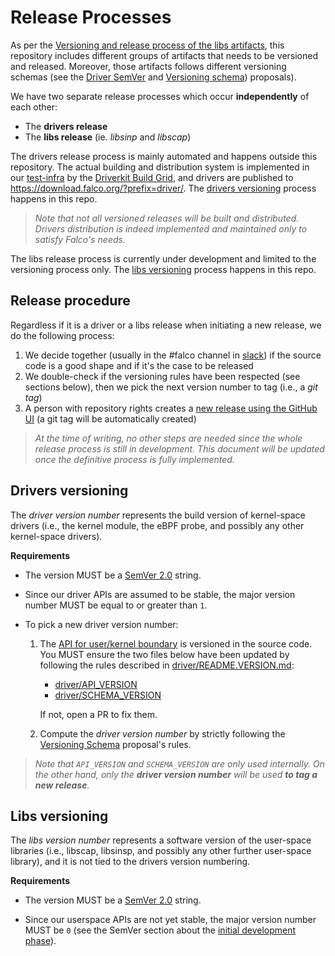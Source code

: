 # Release Processes

As per the [Versioning and release process of the libs artifacts](https://github.com/falcosecurity/libs/blob/master/proposals/20210524-versioning-and-release-of-the-libs-artifacts.md), this repository includes different groups of artifacts that needs to be versioned and released. Moreover, those artifacts follows different versioning schemas (see the [Driver SemVer](https://github.com/falcosecurity/libs/blob/master/proposals/20210818-driver-semver.md) and [Versioning schema](https://github.com/falcosecurity/libs/blob/master/proposals/20220203-versioning-schema-amendment.md)) proposals).

We have two separate release processes which occur **independently** of each other: 
- The **drivers release**
- The **libs release** (ie. _libsinp_ and _libscap_)

The drivers release process is mainly automated and happens outside this repository. The actual building and distribution system is implemented in our [test-infra](https://github.com/falcosecurity/test-infra) by the [Driverkit Build Grid](https://github.com/falcosecurity/test-infra/tree/master/driverkit), and drivers are published to https://download.falco.org/?prefix=driver/. The [drivers versioning](#Drivers-versioning) process happens in this repo. 

>_Note that not all versioned releases will be built and distributed. Drivers distribution is indeed implemented and maintained only to satisfy Falco's needs._

The libs release process is currently under development and limited to the versioning process only. The [libs versioning](#Libs-versioning) process happens in this repo.


## Release procedure

Regardless if it is a driver or a libs release when initiating a new release, we do the following process:

1. We decide together (usually in the #falco channel in [slack](https://kubernetes.slack.com/messages/falco)) if the source code is a good shape and if it's the case to be released
2. We double-check if the versioning rules have been respected (see sections below), then we pick the next version number to tag (i.e., a _git tag_)
3. A person with repository rights creates a [new release using the GitHub UI](https://github.com/falcosecurity/libs/releases/new) (a git tag will be automatically created)

> _At the time of writing, no other steps are needed since the whole release process is still in development. This document will be updated once the definitive process is fully implemented._


## Drivers versioning

The *driver version number* represents the build version of kernel-space drivers (i.e., the kernel module, the eBPF probe, and possibly any other kernel-space drivers).

**Requirements**

- The version MUST be a [SemVer 2.0](https://semver.org/spec/v2.0.0.html) string.

- Since our driver APIs are assumed to be stable, the major version number MUST be equal to or greater than `1`.

- To pick a new driver version number:

    1. The [API for user/kernel boundary](https://github.com/falcosecurity/libs/blob/master/proposals/20210818-driver-semver.md) is versioned in the source code. You MUST ensure the two files below have been updated by following the rules described in [driver/README.VERSION.md](https://github.com/falcosecurity/libs/blob/master/driver/README.VERSION.md):
        - [driver/API_VERSION](https://github.com/falcosecurity/libs/blob/master/driver/API_VERSION)
        - [driver/SCHEMA_VERSION](https://github.com/falcosecurity/libs/blob/master/driver/SCHEMA_VERSION)
    
        If not, open a PR to fix them.

    2. Compute the *driver version number* by strictly following the [Versioning Schema](https://github.com/falcosecurity/libs/blob/master/proposals/20220203-versioning-schema-amendment.md#drivers-artifacts) proposal's rules.

> _Note that `API_VERSION` and `SCHEMA_VERSION` are only used internally. On the other hand, only the **driver version number** will be used **to tag a new release**._



## Libs versioning

The *libs version number* represents a software version of the user-space libraries (i.e., libscap, libsinsp, and possibly any other further user-space library), and it is not tied to the drivers version numbering.

**Requirements**

- The version MUST be a [SemVer 2.0](https://semver.org/spec/v2.0.0.html) string.

- Since our userspace APIs are not yet stable, the major version number MUST be `0` (see the SemVer section about the [initial development phase](https://semver.org/spec/v2.0.0.html#how-should-i-deal-with-revisions-in-the-0yz-initial-development-phase)).